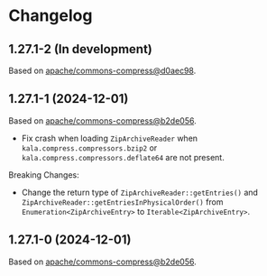 # Changelog

## 1.27.1-2 (In development)

Based on [apache/commons-compress@d0aec98](https://github.com/apache/commons-compress/commit/d0aec98f62d1870d22f869aeec5ac1ed9ea3126a).

## 1.27.1-1 (2024-12-01)

Based on [apache/commons-compress@b2de056](https://github.com/apache/commons-compress/commit/b2de05610080da6b55a43e8562e2b733fc194ce6).

* Fix crash when loading `ZipArchiveReader` when `kala.compress.compressors.bzip2` or `kala.compress.compressors.deflate64` are not present.

Breaking Changes:

* Change the return type of `ZipArchiveReader::getEntries()` and `ZipArchiveReader::getEntriesInPhysicalOrder()` from `Enumeration<ZipArchiveEntry>` to `Iterable<ZipArchiveEntry>`.

## 1.27.1-0 (2024-12-01)

Based on [apache/commons-compress@b2de056](https://github.com/apache/commons-compress/commit/b2de05610080da6b55a43e8562e2b733fc194ce6).
